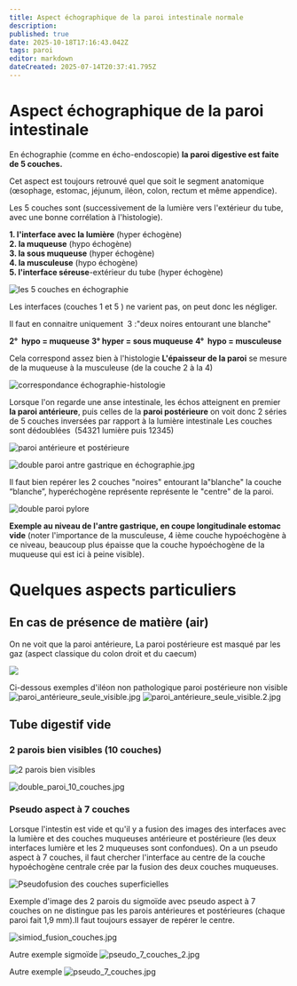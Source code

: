 ```yaml
---
title: Aspect échographique de la paroi intestinale normale
description: 
published: true
date: 2025-10-18T17:16:43.042Z
tags: paroi
editor: markdown
dateCreated: 2025-07-14T20:37:41.795Z
---
```


# Aspect échographique de la paroi intestinale
En échographie (comme en écho-endoscopie) **la paroi digestive est faite de 5 couches.**

Cet aspect est toujours retrouvé quel que soit le segment anatomique (œsophage, estomac, jéjunum, iléon, colon, rectum et même appendice).


Les 5 couches sont (successivement de la lumière vers l'extérieur du tube, avec une bonne corrélation à l'histologie).


**1.  l'interface avec la lumière** (hyper échogène)**<br>2.  la muqueuse** (hypo échogène)**<br>3.  la sous muqueuse** (hyper échogène)**<br>4.  la musculeuse** (hypo échogène)**<br>5.  l'interface séreuse**-extérieur du tube (hyper échogène) 

![les 5 couches en échographie](/schémas/paroi_interface5-2.png)

Les interfaces (couches 1 et 5 ) ne varient pas, on peut donc les négliger. 

Il faut en connaitre uniquement  3 :"deux noires entourant une blanche"

**2°  hypo = muqueuse**
**3° hyper = sous muqueuse**
**4°  hypo = musculeuse**

Cela correspond assez bien à l'histologie
**L'épaisseur de la paroi** se mesure de la muqueuse à la musculeuse (de la couche 2 à la 4) 

![correspondance échographie-histologie](/schémas/capture_d’écran_2025-07-20_à_19.02.19_copie.png)

Lorsque l'on regarde une anse intestinale, les échos atteignent en premier **la paroi antérieure**, puis celles de la **paroi postérieure**
on voit donc 2 séries de 5 couches inversées par rapport à la lumière intestinale
Les couches sont dédoublées  (54321 lumière puis 12345)

![paroi antérieure et postérieure](/schemas/double_paroi_site.jpg)

![double paroi antre gastrique en échographie.jpg](/anatomie_typique/paroi_nle.jpg)


Il faut bien repérer les 2 couches "noires" entourant la"blanche"
la couche “blanche”, hyperéchogène représente représente le "centre" de la paroi.

![double paroi pylore](/anatomie_typique/pylore_duod.jpg)

**Exemple au niveau de l'antre gastrique, en coupe longitudinale estomac vide** (noter l'importance de la musculeuse, 4 ième couche hypoéchogène à ce niveau, beaucoup plus épaisse que la couche hypoéchogène de la muqueuse qui est ici à peine visible).

# Quelques aspects particuliers
## En cas de présence de matière (air)
On ne voit que la paroi antérieure, 
La paroi postérieure est masqué par les gaz (aspect classique du colon droit et du caecum)

![](/schémas/caecum_air-13.jpg)

Ci-dessous exemples d'iléon non pathologique paroi postérieure non visible
![paroi_antérieure_seule_visible.jpg](/anatomie_typique/paroi_antérieure_seule_visible.jpg)
![paroi_antérieure_seule_visible.2.jpg](/anatomie_typique/paroi_antérieure_seule_visible.2.jpg)
## Tube digestif vide
### 2 parois bien visibles (10 couches)
![2 parois bien visibles ](/schémas/10_couches_bien_séparées.jpg) 

![double_paroi_10_couches.jpg](/anatomie_typique/double_paroi_10_couches.jpg)
### Pseudo aspect à 7 couches
Lorsque l'intestin est vide et qu'il y a fusion des images des interfaces avec la lumière et des couches muqueuses antérieure et postérieure
(les deux interfaces lumière et les 2 muqueuses sont confondues).
On a un pseudo aspect à 7 couches, il faut chercher l'interface au centre de la couche hypoéchogène centrale crée par la fusion des deux couches muqueuses.

![Pseudofusion des couches superficielles](/schémas/ppseudo_5_couches.jpg)


Exemple d'image des 2 parois du sigmoïde avec pseudo aspect à 7 couches
on ne distingue pas les parois antérieures et postérieures (chaque paroi fait 1,9 mm).Il faut toujours essayer de repérer le centre.

![_simiod_fusion_couches_.jpg](/anatomie_typique/_simiod_fusion_couches_.jpg)

Autre exemple sigmoïde
![pseudo_7_couches_2.jpg](/anatomie_typique/pseudo_7_couches_2.jpg)

Autre exemple
![pseudo_7_couches.jpg](/anatomie_typique/pseudo_7_couches.jpg)
